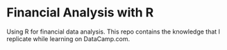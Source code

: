 # Financial Analysis with R
Using R for financial data analysis.
This repo contains the knowledge that I replicate while learning on DataCamp.com.
